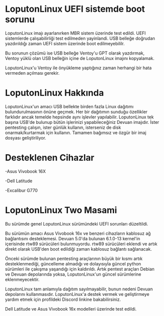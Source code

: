 # LoputonLinux UEFI sistemde boot sorunu
LoputonLinux imajı ayarlanırken MBR sistem üzerinde test edildi. UEFI sistemlerde çalışabilirliği test edilmeden yayinlandi. USB belleğe doğrudan yazdırıldığı zaman UEFI sistem üzerinde boot edilmeyebililr.

Bu sorunun çözümü ise USB belleğe Ventoy'u GPT olarak yazdırmak, Ventoy yüklü olan USB belleğin içine de LoputonLinux imajını kopyalamak.

LoputonLinux'u Ventoy ile önyükleme yaptığınız zaman herhangi bir hata vermeden açılması gerekir.

# LoputonLinux Hakkında
LoputonLinux'un amacı USB bellekte birden fazla Linux dağıtımı bulundurulmasının önüne geçmek. Her bir dağıtımın sunduğu özellikler farklıdır ancak temelde hepsinde aynı işlevler yapılabilir. LoputonLinux tek başına USB'de bulunup bütün işlerinizi yapabileceğiniz Devuan imajıdır. İster pentesting çalışın, ister günlük kullanın, isterseniz de disk onarmak/kurtarmak için kullanın. Tamamen bağımsız ve özgür bir imaj dosyası geliştiriliyor.

# Desteklenen Cihazlar
-Asus Vivobook 16X

-Dell Latitude

-Excalibur G770

# LoputonLinux Two Masami

Bu sürümde genel LoputonLinux sürümündeki UEFI sorunları düzeltildi.

Bu sürümün amacı Asus Vivobook 16x ve benzeri cihazların kablosuz ağ bağlantısını desteklemesi. Devuan 5.0'da bulunan 6.1.0-13 kernel'in içerisinde rtw89 sürücüleri bulunmuyordu. rtw89 sürücüleri eklendi ve artık direkt olarak USB'den boot edildiği zaman kablosuz bağlantı sağlanacak.

Önceki sürümde bulunan pentesting araçlarının büyük bir kısmı artık desteklenmediği, güncelleme almadığı ve dolayısıyla güncel python sürümleri ile çakışma yaşandığı için kaldırıldı. Artık pentest araçları Debian ve Devuan depolarında yoksa, LoputonLinux'un güncel sürümlerine eklenmeyecektir.

LoputonLinux tam anlamıyla dağıtım sayılmayabilir, bunun nedeni Devuan depolarını kullanmasıdır. LoputonLinux'a destek vermek ve geliştirmeye yardım etmek için profildeki Discord linkine bakabilirsiniz.

Dell Latitude ve Asus Vivobook 16x modelleri üzerinde test edildi.
